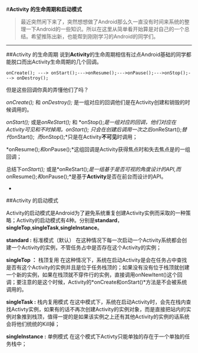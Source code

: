 #**Activity 的生命周期和启动模式**

>最近突然闲下来了，突然想想做了Android那么久一直没有时间来系统的整理一下Android的一些知识。所以在这里从简单看开始算是对自己的一个总结。希望推陈出新，也能帮到刚刚学习的Android的同学们。



__________________________
##Activity 的生命周期
说到**Activity**的生命周期相信有过点Android基础的同学都能脱口而出Activity生命周期的几个回调。  
```
onCreate(); ---> onStart();--->onResume();--->onPause();--->onStop();---> onDestroy();
```
但是这些回调你真的弄懂他们了吗？

*onCreate();* 和 *onDestroy();* 是一组对应的回调他们是在Activity创建和销毁的时候调用的。

*onStart();* 或是*onReStart();* 和 *onStop();*是一组对应的回调，他们对应在Activity可见和不时掉用。*onStart();* 只会在创建后调用一次之后*onReStart();*替代*onStart();&nbsp;&nbsp;*而*onStop();*只是在Activity**不可见**时调用；

*onResume();*和*onPause();*这组回调是Activity获得焦点时和失去焦点是的一组回调；

总结下*onStart();* 或是*onReStart();*是一组基于是否可视的角度设计的API,而*onResume();*和*onPause();*是基于**Activity**是否在前台而设计的API。


-
##Activity 的启动模式

Activity的启动模式是Android为了避免系统重复创建Activity实例而采取的一种策略；Activity的启动模式有4种。分别是**standard**，**singleTop**,**singleTask**,**singleInstance**。

**standard  :** 标准模式（默认）  在这种情况下每一次启动一个Activity系统都会创建一个Activity的实例，不管任务占中是否存在这个Activity的实例；

**singleTop  ：**  栈顶复用    在这种情况下，系统在启动Activity是会在任务占中查找是否有这个Activity的实例并且是位于任务栈顶的；如果没有没有位于栈顶就创建一个新的实例，如果在栈顶就不穿件行的实例，直接调用onNewItent()这个回调；要注意的是这个时候，Activity的*onCreate和onStart()*方法是不会被系统调用的。

**singleTask  :**  栈内复用模式   在这中模式下，系统在启动Activity时，会先在栈内查找Activty实例，如果有的话不再次创建Activity的实例对象，而是直接把站内的实例对象推到栈顶，值得一提的是如果该实例之上还有其他Activity的实例的话系统会将他们统统的Kill掉；

**singleInstance  :**   单例模式    在这个模式下Activty只能单独的存在于一个单独的任务栈中；



